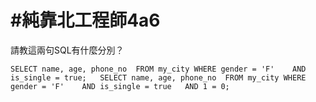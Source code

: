 # #純靠北工程師4a6


請教這兩句SQL有什麼分別？


```
SELECT name, age, phone_no  FROM my_city WHERE gender = 'F'    AND is_single = true;   SELECT name, age, phone_no  FROM my_city WHERE gender = 'F'    AND is_single = true   AND 1 = 0;
```
